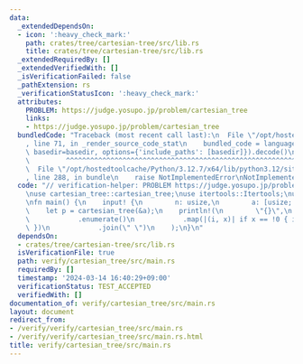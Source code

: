 ```yaml
---
data:
  _extendedDependsOn:
  - icon: ':heavy_check_mark:'
    path: crates/tree/cartesian-tree/src/lib.rs
    title: crates/tree/cartesian-tree/src/lib.rs
  _extendedRequiredBy: []
  _extendedVerifiedWith: []
  _isVerificationFailed: false
  _pathExtension: rs
  _verificationStatusIcon: ':heavy_check_mark:'
  attributes:
    PROBLEM: https://judge.yosupo.jp/problem/cartesian_tree
    links:
    - https://judge.yosupo.jp/problem/cartesian_tree
  bundledCode: "Traceback (most recent call last):\n  File \"/opt/hostedtoolcache/Python/3.12.7/x64/lib/python3.12/site-packages/onlinejudge_verify/documentation/build.py\"\
    , line 71, in _render_source_code_stat\n    bundled_code = language.bundle(stat.path,\
    \ basedir=basedir, options={'include_paths': [basedir]}).decode()\n          \
    \         ^^^^^^^^^^^^^^^^^^^^^^^^^^^^^^^^^^^^^^^^^^^^^^^^^^^^^^^^^^^^^^^^^^^^^^^^^^^^^^^^^\n\
    \  File \"/opt/hostedtoolcache/Python/3.12.7/x64/lib/python3.12/site-packages/onlinejudge_verify/languages/rust.py\"\
    , line 288, in bundle\n    raise NotImplementedError\nNotImplementedError\n"
  code: "// verification-helper: PROBLEM https://judge.yosupo.jp/problem/cartesian_tree\n\
    \nuse cartesian_tree::cartesian_tree;\nuse itertools::Itertools;\nuse proconio::input;\n\
    \nfn main() {\n    input! {\n        n: usize,\n        a: [usize; n],\n    }\n\
    \    let p = cartesian_tree(&a);\n    println!(\n        \"{}\",\n        p.into_iter()\n\
    \            .enumerate()\n            .map(|(i, x)| if x == !0 { i } else { x\
    \ })\n            .join(\" \")\n    );\n}\n"
  dependsOn:
  - crates/tree/cartesian-tree/src/lib.rs
  isVerificationFile: true
  path: verify/cartesian_tree/src/main.rs
  requiredBy: []
  timestamp: '2024-03-14 16:40:29+09:00'
  verificationStatus: TEST_ACCEPTED
  verifiedWith: []
documentation_of: verify/cartesian_tree/src/main.rs
layout: document
redirect_from:
- /verify/verify/cartesian_tree/src/main.rs
- /verify/verify/cartesian_tree/src/main.rs.html
title: verify/cartesian_tree/src/main.rs
---
```

